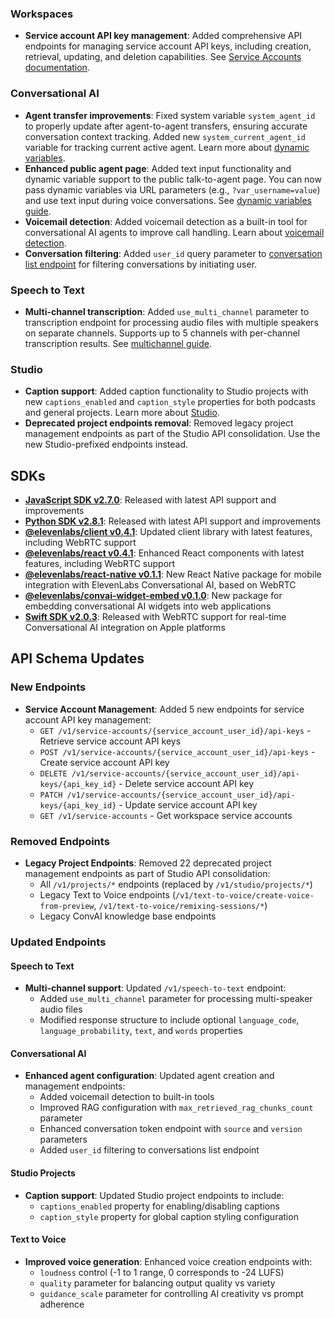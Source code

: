 ### Workspaces

- **Service account API key management**: Added comprehensive API endpoints for managing service account API keys, including creation, retrieval, updating, and deletion capabilities. See [Service Accounts documentation](/docs/product-guides/administration/workspaces/service-accounts).

### Conversational AI

- **Agent transfer improvements**: Fixed system variable `system_agent_id` to properly update after agent-to-agent transfers, ensuring accurate conversation context tracking. Added new `system_current_agent_id` variable for tracking current active agent. Learn more about [dynamic variables](/docs/conversational-ai/customization/personalization/dynamic-variables#system-dynamic-variables).
- **Enhanced public agent page**: Added text input functionality and dynamic variable support to the public talk-to-agent page. You can now pass dynamic variables via URL parameters (e.g., `?var_username=value`) and use text input during voice conversations. See [dynamic variables guide](/docs/conversational-ai/customization/personalization/dynamic-variables#public-talk-to-page-integration).
- **Voicemail detection**: Added voicemail detection as a built-in tool for conversational AI agents to improve call handling. Learn about [voicemail detection](/docs/conversational-ai/customization/tools/system-tools/voicemail-detection).
- **Conversation filtering**: Added `user_id` query parameter to [conversation list endpoint](/docs/conversational-ai/api-reference/conversations/list#request.query.user_id.user_id) for filtering conversations by initiating user.

### Speech to Text

- **Multi-channel transcription**: Added `use_multi_channel` parameter to transcription endpoint for processing audio files with multiple speakers on separate channels. Supports up to 5 channels with per-channel transcription results. See [multichannel guide](/docs/cookbooks/speech-to-text/multichannel-transcription).

### Studio

- **Caption support**: Added caption functionality to Studio projects with new `captions_enabled` and `caption_style` properties for both podcasts and general projects. Learn more about [Studio](/docs/product-guides/products/studio).
- **Deprecated project endpoints removal**: Removed legacy project management endpoints as part of the Studio API consolidation. Use the new Studio-prefixed endpoints instead.

## SDKs

- **[JavaScript SDK v2.7.0](https://github.com/elevenlabs/elevenlabs-js)**: Released with latest API support and improvements
- **[Python SDK v2.8.1](https://github.com/elevenlabs/elevenlabs-python)**: Released with latest API support and improvements
- **[@elevenlabs/client v0.4.1](https://github.com/elevenlabs/packages/tree/main/packages/client)**: Updated client library with latest features, including WebRTC support
- **[@elevenlabs/react v0.4.1](https://github.com/elevenlabs/packages/tree/main/packages/react)**: Enhanced React components with latest features, including WebRTC support
- **[@elevenlabs/react-native v0.1.1](https://github.com/elevenlabs/packages/tree/main/packages/react-native)**: New React Native package for mobile integration with ElevenLabs Conversational AI, based on WebRTC
- **[@elevenlabs/convai-widget-embed v0.1.0](https://github.com/elevenlabs/packages/tree/main/packages/convai-widget-embed)**: New package for embedding conversational AI widgets into web applications
- **[Swift SDK v2.0.3](https://github.com/elevenlabs/elevenlabs-swift-sdk/releases/tag/v2.0.3)**: Released with WebRTC support for real-time Conversational AI integration on Apple platforms

## API Schema Updates

<Accordion title="View API changes">

### New Endpoints

- **Service Account Management**: Added 5 new endpoints for service account API key management:
  - `GET /v1/service-accounts/{service_account_user_id}/api-keys` - Retrieve service account API keys
  - `POST /v1/service-accounts/{service_account_user_id}/api-keys` - Create service account API key
  - `DELETE /v1/service-accounts/{service_account_user_id}/api-keys/{api_key_id}` - Delete service account API key
  - `PATCH /v1/service-accounts/{service_account_user_id}/api-keys/{api_key_id}` - Update service account API key
  - `GET /v1/service-accounts` - Get workspace service accounts

### Removed Endpoints

- **Legacy Project Endpoints**: Removed 22 deprecated project management endpoints as part of Studio API consolidation:
  - All `/v1/projects/*` endpoints (replaced by `/v1/studio/projects/*`)
  - Legacy Text to Voice endpoints (`/v1/text-to-voice/create-voice-from-preview`, `/v1/text-to-voice/remixing-sessions/*`)
  - Legacy ConvAI knowledge base endpoints

### Updated Endpoints

#### Speech to Text

- **Multi-channel support**: Updated `/v1/speech-to-text` endpoint:
  - Added `use_multi_channel` parameter for processing multi-speaker audio files
  - Modified response structure to include optional `language_code`, `language_probability`, `text`, and `words` properties

#### Conversational AI

- **Enhanced agent configuration**: Updated agent creation and management endpoints:
  - Added voicemail detection to built-in tools
  - Improved RAG configuration with `max_retrieved_rag_chunks_count` parameter
  - Enhanced conversation token endpoint with `source` and `version` parameters
  - Added `user_id` filtering to conversations list endpoint

#### Studio Projects

- **Caption support**: Updated Studio project endpoints to include:
  - `captions_enabled` property for enabling/disabling captions
  - `caption_style` property for global caption styling configuration

#### Text to Voice

- **Improved voice generation**: Enhanced voice creation endpoints with:
  - `loudness` control (-1 to 1 range, 0 corresponds to -24 LUFS)
  - `quality` parameter for balancing output quality vs variety
  - `guidance_scale` parameter for controlling AI creativity vs prompt adherence

</Accordion>

